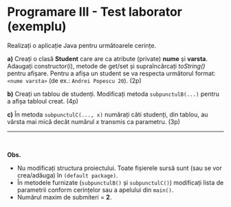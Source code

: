 # Programare III - Test laborator (exemplu)

Realizați o aplicație Java pentru următoarele cerințe.

**a)** Creați o clasă **Student** care are ca atribute (private) **nume** și **varsta**. Adaugați constructor(i), metode de get/set și supraîncărcați *toString()* pentru afișare. Pentru a afișa un student se va respecta următorul format: `<nume varsta>` (de ex.: `Andrei Popescu 20`). (2p)

**b)** Creați un tablou de studenți. Modificați metoda `subpunctulB(...)` pentru a afișa tabloul creat. (4p)

**c)** În metoda `subpunctulC(..., x)` numărați câti studenți, din tablou, au vârsta mai mică decât numărul *x* transmis ca parametru. (3p)

---------------------
<br/>

**Obs.**

- Nu modificați structura proiectului. Toate fișierele sursă sunt (sau se vor crea/adăuga) în `(default package)`.
- În metodele furnizate (`subpunctulB()` și `subpunctulC()`) modificați lista de parametrii conform cerințelor sau a apelului din `main()`.
- Numărul maxim de submiteri = **2**.
